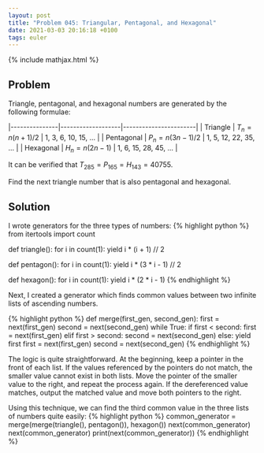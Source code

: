 ```yaml
---
layout: post
title: "Problem 045: Triangular, Pentagonal, and Hexagonal"
date: 2021-03-03 20:16:18 +0100
tags: euler
---
```

{% include mathjax.html %}
## Problem
Triangle, pentagonal, and hexagonal numbers are generated by the following formulae:

|---------------|-------------------|-----------------------|
| Triangle      | $T_n=n(n+1)/2$    | 1, 3, 6, 10, 15, ...  |
| Pentagonal    | $P_n=n(3n−1)/2$   | 1, 5, 12, 22, 35, ... |
| Hexagonal     | $H_n=n(2n−1)$     | 1, 6, 15, 28, 45, ... |

It can be verified that $T_{285} = P_{165} = H_{143} = 40755$.

Find the next triangle number that is also pentagonal and hexagonal.

## Solution
I wrote generators for the three types of numbers:
{% highlight python %}
from itertools import count


def triangle():
    for i in count(1):
        yield i * (i + 1) // 2


def pentagon():
    for i in count(1):
        yield i * (3 * i - 1) // 2


def hexagon():
    for i in count(1):
        yield i * (2 * i - 1)
{% endhighlight %}

Next, I created a generator which finds common values between two infinite lists of ascending numbers.

{% highlight python %}
def merge(first_gen, second_gen):
    first = next(first_gen)
    second = next(second_gen)
    while True:
        if first < second:
            first = next(first_gen)
        elif first > second:
            second = next(second_gen)
        else:
            yield first
            first = next(first_gen)
            second = next(second_gen)
{% endhighlight %}

The logic is quite straightforward. At the beginning, keep a pointer in the front of each list. If the values referenced by the pointers do not match, the smaller value cannot exist in both lists. Move the pointer of the smaller value to the right, and repeat the process again. If the dereferenced value matches, output the matched value and move both pointers to the right.

Using this technique, we can find the third common value in the three lists of numbers quite easily:
{% highlight python %}
common_generator = merge(merge(triangle(), pentagon()), hexagon())
next(common_generator)
next(common_generator)
print(next(common_generator))
{% endhighlight %}

